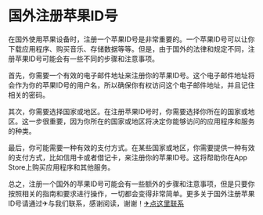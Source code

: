 # 国外注册苹果ID号

在国外使用苹果设备时，注册一个苹果ID号是非常重要的。一个苹果ID号可以让你下载应用程序、购买音乐、存储数据等等。但是，由于国外的法律和规定不同，注册苹果ID号可能会有一些不同的步骤和注意事项。

首先，你需要一个有效的电子邮件地址来注册你的苹果ID号。这个电子邮件地址将会作为你的苹果ID号的用户名，所以确保你有权访问这个电子邮件地址，并且记住相关的密码。

其次，你需要选择国家或地区。在注册苹果ID号时，你需要选择你所在的国家或地区。这一步很重要，因为你所在的国家或地区将决定你能够访问的应用程序和服务的种类。

最后，你可能需要一种有效的支付方式。在某些国家或地区，你需要提供一种有效的支付方式，比如信用卡或者借记卡，来注册你的苹果ID号。这将帮助你在App Store上购买应用程序和其他服务。

总之，注册一个国外的苹果ID号可能会有一些额外的步骤和注意事项，但是只要你按照相关的指南和要求进行操作，一切都会变得非常简单。更多关于国外注册苹果ID号请通过✈与我们联系，感谢阅读，谢谢！[✈点这里联系](https://ss.k02.cc)